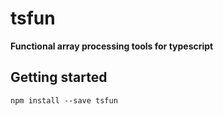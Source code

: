 # tsfun

**Functional array processing tools for typescript**

## Getting started

```
npm install --save tsfun
```

